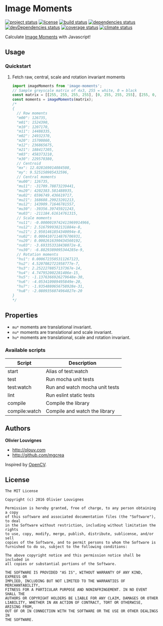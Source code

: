 # Image Moments

[![project status](https://img.shields.io/badge/status-stable-green.svg?style=flat)](https://github.com/mgcrea/image-moments) [![license](https://img.shields.io/github/license/mgcrea/image-moments.svg?style=flat)](https://tldrlegal.com/license/mit-license) [![build status](http://img.shields.io/travis/mgcrea/image-moments/master.svg?style=flat)](http://travis-ci.org/mgcrea/image-moments) [![dependencies status](https://img.shields.io/david/mgcrea/image-moments.svg?style=flat)](https://david-dm.org/mgcrea/image-moments) [![devDependencies status](https://img.shields.io/david/dev/mgcrea/image-moments.svg?style=flat)](https://david-dm.org/mgcrea/image-moments#info=devDependencies) [![coverage status](http://img.shields.io/codeclimate/coverage/github/mgcrea/image-moments.svg?style=flat)](https://codeclimate.com/github/mgcrea/image-moments) [![climate status](https://img.shields.io/codeclimate/github/mgcrea/image-moments.svg?style=flat)](https://codeclimate.com/github/mgcrea/image-moments)

Calculate [Image Moments](https://en.wikipedia.org/wiki/Image_moment) with Javascript!

## Usage

### Quickstart

1. Fetch raw, central, scale and rotation invariant moments

    ```js
    import imageMoments from 'image-moments';
    // Sample greyscale matrix of 4x3, 255 = white, 0 = black
    const matrix = [[255, 255, 255, 255], [0, 255, 255, 255], [255, 0, 255, 255]];
    const moments = imageMoments(matrix);
    /*
    {
      // Row moments
      "m00": 126735,
      "m01": 1524390,
      "m10": 1207170,
      "m11": 14488335,
      "m02": 24932370,
      "m20": 15700860,
      "m12": 236865675,
      "m21": 188417205,
      "m03": 458373210,
      "m30": 229570380,
      // Centroid
      "mx": 12.028169014084508,
      "my": 9.525150905432596,
      // Central moments
      "mu00": 126735,
      "mu11": -31709.78873239441,
      "mu20": 4202383.581488935,
      "mu02": 6596749.436619717,
      "mu21": 168688.29923201213,
      "mu12": 143909.71646781557,
      "mu30": -39356.39745921243,
      "mu03": -211184.61614761315,
      // Scale moments
      "nu11": -0.0000019742411969914966,
      "nu12": 2.5167999382131884e-8,
      "nu21": 2.9501461854340094e-8,
      "nu02": 0.0004107114876706931,
      "nu20": 0.0002616390434560192,
      "nu03": -3.693353318438072e-8,
      "nu30": -6.8829389095344285e-9,
      // Rotation moments
      "hu1": 0.0006723505311267123,
      "hu2": 4.5207082721958777e-7,
      "hu3": 2.2522278857137367e-14,
      "hu4": 4.747952002281406e-15,
      "hu5": -1.1376366926279648e-30,
      "hu6": -4.053410989495849e-20,
      "hu7": -1.9354880656758928e-31,
      "hu8": -2.0809356074964827e-20
    }
    */
    ```

## Properties

- `mu*` moments are translational invariant.
- `nu*` moments are translational and scale invariant.
- `hu*` moments are translational, scale and rotation invariant.

### Available scripts

| **Script** | **Description** |
|----------|-------|
| start | Alias of test:watch |
| test | Run mocha unit tests |
| test:watch | Run and watch mocha unit tests |
| lint | Run eslint static tests |
| compile | Compile the library |
| compile:watch | Compile and watch the library |


## Authors

**Olivier Louvignes**

+ http://olouv.com
+ http://github.com/mgcrea

Inspired by [OpenCV](https://github.com/Itseez/opencv/blob/master/modules/imgproc/src/moments.cpp).

## License

```
The MIT License

Copyright (c) 2016 Olivier Louvignes

Permission is hereby granted, free of charge, to any person obtaining a copy
of this software and associated documentation files (the "Software"), to deal
in the Software without restriction, including without limitation the rights
to use, copy, modify, merge, publish, distribute, sublicense, and/or sell
copies of the Software, and to permit persons to whom the Software is
furnished to do so, subject to the following conditions:

The above copyright notice and this permission notice shall be included in
all copies or substantial portions of the Software.

THE SOFTWARE IS PROVIDED "AS IS", WITHOUT WARRANTY OF ANY KIND, EXPRESS OR
IMPLIED, INCLUDING BUT NOT LIMITED TO THE WARRANTIES OF MERCHANTABILITY,
FITNESS FOR A PARTICULAR PURPOSE AND NONINFRINGEMENT. IN NO EVENT SHALL THE
AUTHORS OR COPYRIGHT HOLDERS BE LIABLE FOR ANY CLAIM, DAMAGES OR OTHER
LIABILITY, WHETHER IN AN ACTION OF CONTRACT, TORT OR OTHERWISE, ARISING FROM,
OUT OF OR IN CONNECTION WITH THE SOFTWARE OR THE USE OR OTHER DEALINGS IN
THE SOFTWARE.
```
